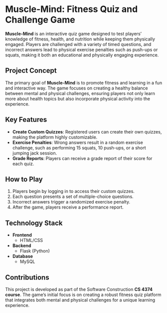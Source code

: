 # Muscle-Mind: Fitness Quiz and Challenge Game

**Muscle-Mind** is an interactive quiz game designed to test players’ knowledge of fitness, health, and nutrition while keeping them physically engaged. Players are challenged with a variety of timed questions, and incorrect answers lead to physical exercise penalties such as push-ups or squats, making it both an educational and physically engaging experience.

## Project Concept
The primary goal of **Muscle-Mind** is to promote fitness and learning in a fun and interactive way. The game focuses on creating a healthy balance between mental and physical challenges, ensuring players not only learn more about health topics but also incorporate physical activity into the experience.

## Key Features
- **Create Custom Quizzes**: Registered users can create their own quizzes, making the platform highly customizable.
- **Exercise Penalties**: Wrong answers result in a random exercise challenge, such as performing 15 squats, 10 push-ups, or a short jumping jack session.
- **Grade Reports**: Players can receive a grade report of their score for each quiz.

## How to Play
1. Players begin by logging in to access their custom quizzes.
2. Each question presents a set of multiple-choice questions.
3. Incorrect answers trigger a randomized exercise penalty.
4. After the game, players receive a performance report.

## Technology Stack
- **Frontend**
  - HTML/CSS
- **Backend**
  - Flask (Python)
- **Database**
  - MySQL

## Contributions
This project is developed as part of the Software Construction **CS 4374 course**. The game’s initial focus is on creating a robust fitness quiz platform that integrates both mental and physical challenges for a unique learning experience.
